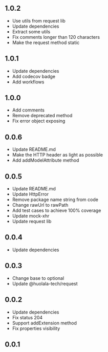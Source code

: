 ## 1.0.2
- Use utils from request lib
- Update dependencies
- Extract some utils
- Fix comments longer than 120 characters
- Make the request method static
## 1.0.1
- Update dependencies
- Add codecov badge
- Add workflows
## 1.0.0
- Add comments
- Remove deprecated method
- Fix error object exposing
## 0.0.6
- Update README.md
- Make the HTTP header as light as possible
- Add addModelAttribute method
## 0.0.5
- Update README.md
- Update HttpError
- Remove package name string from code
- Change rawUrl to rawPath
- Add test cases to achieve 100% coverage
- Update mock-xhr
- Update request lib
## 0.0.4
- Update dependencies
## 0.0.3
- Change base to optional
- Update @huolala-tech/request
## 0.0.2
- Update dependencies
- Fix status 204
- Support addExtension method
- Fix properties visibility
## 0.0.1
